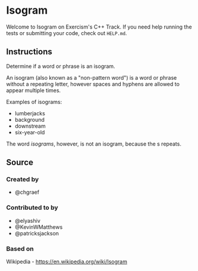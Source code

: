 # Isogram

Welcome to Isogram on Exercism's C++ Track.
If you need help running the tests or submitting your code, check out `HELP.md`.

## Instructions

Determine if a word or phrase is an isogram.

An isogram (also known as a "non-pattern word") is a word or phrase without a repeating letter, however spaces and hyphens are allowed to appear multiple times.

Examples of isograms:

- lumberjacks
- background
- downstream
- six-year-old

The word _isograms_, however, is not an isogram, because the s repeats.

## Source

### Created by

- @chgraef

### Contributed to by

- @elyashiv
- @KevinWMatthews
- @patricksjackson

### Based on

Wikipedia - https://en.wikipedia.org/wiki/Isogram